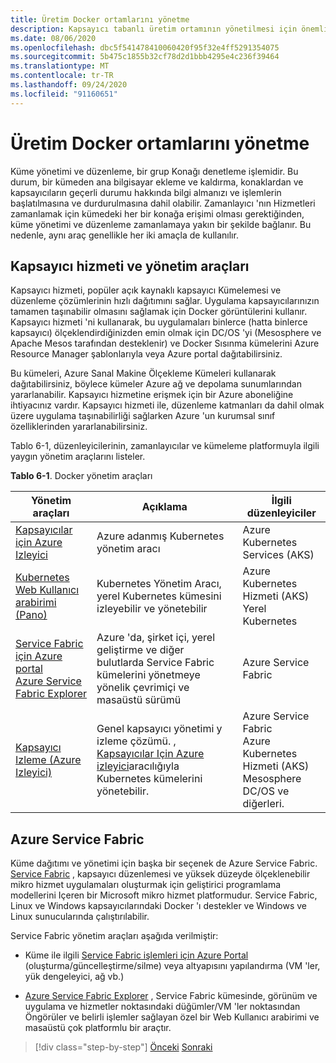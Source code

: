 ```yaml
---
title: Üretim Docker ortamlarını yönetme
description: Kapsayıcı tabanlı üretim ortamının yönetilmesi için önemli noktaları öğrenin.
ms.date: 08/06/2020
ms.openlocfilehash: dbc5f541478410060420f95f32e4ff5291354075
ms.sourcegitcommit: 5b475c1855b32cf78d2d1bbb4295e4c236f39464
ms.translationtype: MT
ms.contentlocale: tr-TR
ms.lasthandoff: 09/24/2020
ms.locfileid: "91160651"
---
```

# <a name="manage-production-docker-environments"></a>Üretim Docker ortamlarını yönetme

Küme yönetimi ve düzenleme, bir grup Konağı denetleme işlemidir. Bu durum, bir kümeden ana bilgisayar ekleme ve kaldırma, konaklardan ve kapsayıcıların geçerli durumu hakkında bilgi almanızı ve işlemlerin başlatılmasına ve durdurulmasına dahil olabilir. Zamanlayıcı 'nın Hizmetleri zamanlamak için kümedeki her bir konağa erişimi olması gerektiğinden, küme yönetimi ve düzenleme zamanlamaya yakın bir şekilde bağlanır. Bu nedenle, aynı araç genellikle her iki amaçla de kullanılır.

## <a name="container-service-and-management-tools"></a>Kapsayıcı hizmeti ve yönetim araçları

Kapsayıcı hizmeti, popüler açık kaynaklı kapsayıcı Kümelemesi ve düzenleme çözümlerinin hızlı dağıtımını sağlar. Uygulama kapsayıcılarınızın tamamen taşınabilir olmasını sağlamak için Docker görüntülerini kullanır. Kapsayıcı hizmeti 'ni kullanarak, bu uygulamaları binlerce (hatta binlerce kapsayıcı) ölçeklendirdiğinizden emin olmak için DC/OS 'yi (Mesosphere ve Apache Mesos tarafından desteklenir) ve Docker Sısınma kümelerini Azure Resource Manager şablonlarıyla veya Azure portal dağıtabilirsiniz.

Bu kümeleri, Azure Sanal Makine Ölçekleme Kümeleri kullanarak dağıtabilirsiniz, böylece kümeler Azure ağ ve depolama sunumlarından yararlanabilir. Kapsayıcı hizmetine erişmek için bir Azure aboneliğine ihtiyacınız vardır. Kapsayıcı hizmeti ile, düzenleme katmanları da dahil olmak üzere uygulama taşınabilirliği sağlarken Azure 'un kurumsal sınıf özelliklerinden yararlanabilirsiniz.

Tablo 6-1, düzenleyicilerinin, zamanlayıcılar ve kümeleme platformuyla ilgili yaygın yönetim araçlarını listeler.

**Tablo 6-1**. Docker yönetim araçları

| Yönetim araçları | Açıklama | İlgili düzenleyiciler |
|------------------|-------------|-----------------------|
| [Kapsayıcılar için Azure Izleyici](/azure/monitoring/monitoring-container-insights-overview) | Azure adanmış Kubernetes yönetim aracı | Azure Kubernetes Services (AKS) |
| [Kubernetes Web Kullanıcı arabirimi (Pano)](https://kubernetes.io/docs/tasks/access-application-cluster/web-ui-dashboard/) | Kubernetes Yönetim Aracı, yerel Kubernetes kümesini izleyebilir ve yönetebilir | Azure Kubernetes Hizmeti (AKS)<br/>Yerel Kubernetes |
| [Service Fabric için Azure portal](/azure/service-fabric/service-fabric-cluster-creation-via-portal)<br/>[Azure Service Fabric Explorer](/azure/service-fabric/service-fabric-visualizing-your-cluster) | Azure 'da, şirket içi, yerel geliştirme ve diğer bulutlarda Service Fabric kümelerini yönetmeye yönelik çevrimiçi ve masaüstü sürümü | Azure Service Fabric |
| [Kapsayıcı Izleme (Azure Izleyici)](/azure/azure-monitor/insights/containers) | Genel kapsayıcı yönetimi y izleme çözümü. , [Kapsayıcılar Için Azure izleyici](/azure/monitoring/monitoring-container-insights-overview)aracılığıyla Kubernetes kümelerini yönetebilir. | Azure Service Fabric<br/>Azure Kubernetes Hizmeti (AKS)<br/>Mesosphere DC/OS ve diğerleri. |

## <a name="azure-service-fabric"></a>Azure Service Fabric

Küme dağıtımı ve yönetimi için başka bir seçenek de Azure Service Fabric. [Service Fabric](https://azure.microsoft.com/services/service-fabric/) , kapsayıcı düzenlemesi ve yüksek düzeyde ölçeklenebilir mikro hizmet uygulamaları oluşturmak için geliştirici programlama modellerini Içeren bir Microsoft mikro hizmet platformudur. Service Fabric, Linux ve Windows kapsayıcılarındaki Docker 'ı destekler ve Windows ve Linux sunucularında çalıştırılabilir.

Service Fabric yönetim araçları aşağıda verilmiştir:

- Küme ile ilgili [Service Fabric işlemleri için Azure Portal](/azure/service-fabric/service-fabric-cluster-creation-via-portal) (oluşturma/güncelleştirme/silme) veya altyapısını yapılandırma (VM 'ler, yük dengeleyici, ağ vb.)

- [Azure Service Fabric Explorer](/azure/service-fabric/service-fabric-visualizing-your-cluster) , Service Fabric kümesinde, görünüm ve uygulama ve hizmetler noktasındaki düğümler/VM 'ler noktasından Öngörüler ve belirli işlemler sağlayan özel bir Web Kullanıcı arabirimi ve masaüstü çok platformlu bir araçtır.

>[!div class="step-by-step"]
>[Önceki](run-microservices-based-applications-in-production.md) 
> [Sonraki](monitor-containerized-application-services.md)

